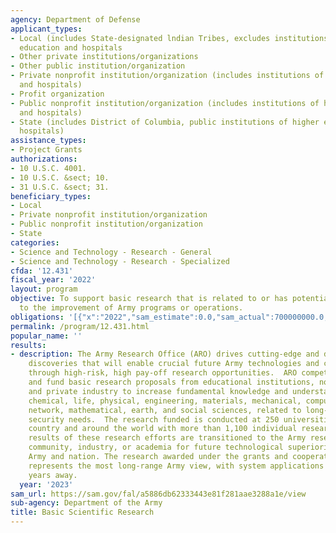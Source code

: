```yaml
---
agency: Department of Defense
applicant_types:
- Local (includes State-designated lndian Tribes, excludes institutions of higher
  education and hospitals
- Other private institutions/organizations
- Other public institution/organization
- Private nonprofit institution/organization (includes institutions of higher education
  and hospitals)
- Profit organization
- Public nonprofit institution/organization (includes institutions of higher education
  and hospitals)
- State (includes District of Columbia, public institutions of higher education and
  hospitals)
assistance_types:
- Project Grants
authorizations:
- 10 U.S.C. 4001.
- 10 U.S.C. &sect; 10.
- 31 U.S.C. &sect; 31.
beneficiary_types:
- Local
- Private nonprofit institution/organization
- Public nonprofit institution/organization
- State
categories:
- Science and Technology - Research - General
- Science and Technology - Research - Specialized
cfda: '12.431'
fiscal_year: '2022'
layout: program
objective: To support basic research that is related to or has potential for leading
  to the improvement of Army programs or operations.
obligations: '[{"x":"2022","sam_estimate":0.0,"sam_actual":700000000.0,"usa_spending_actual":449892193.77},{"x":"2023","sam_estimate":710000000.0,"sam_actual":0.0,"usa_spending_actual":432696018.12},{"x":"2024","sam_estimate":800000000.0,"sam_actual":0.0,"usa_spending_actual":0.0}]'
permalink: /program/12.431.html
popular_name: ''
results:
- description: The Army Research Office (ARO) drives cutting-edge and disruptive scientific
    discoveries that will enable crucial future Army technologies and capabilities
    through high-risk, high pay-off research opportunities.  ARO competitively select
    and fund basic research proposals from educational institutions, nonprofit organizations
    and private industry to increase fundamental knowledge and understanding in the
    chemical, life, physical, engineering, materials, mechanical, computing, information,
    network, mathematical, earth, and social sciences, related to long-term national
    security needs.  The research funded is conducted at 250 universities across the
    country and around the world with more than 1,100 individual researchers.   The
    results of these research efforts are transitioned to the Army research and development
    community, industry, or academia for future technological superiority of our Soldiers,
    Army and nation. The research awarded under the grants and cooperative agreements
    represents the most long-range Army view, with system applications often 20-30
    years away.
  year: '2023'
sam_url: https://sam.gov/fal/a5886db62333443e81f281aae3288a1e/view
sub-agency: Department of the Army
title: Basic Scientific Research
---
```

